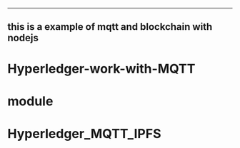 ---------
this is a example of mqtt and blockchain with nodejs
-------- 
# Hyperledger-work-with-MQTT
# module
# Hyperledger_MQTT_IPFS
